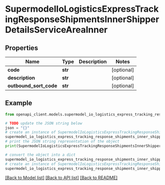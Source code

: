 # SupermodelIoLogisticsExpressTrackingResponseShipmentsInnerShipperDetailsServiceAreaInner


## Properties

Name | Type | Description | Notes
------------ | ------------- | ------------- | -------------
**code** | **str** |  | [optional] 
**description** | **str** |  | [optional] 
**outbound_sort_code** | **str** |  | [optional] 

## Example

```python
from openapi_client.models.supermodel_io_logistics_express_tracking_response_shipments_inner_shipper_details_service_area_inner import SupermodelIoLogisticsExpressTrackingResponseShipmentsInnerShipperDetailsServiceAreaInner

# TODO update the JSON string below
json = "{}"
# create an instance of SupermodelIoLogisticsExpressTrackingResponseShipmentsInnerShipperDetailsServiceAreaInner from a JSON string
supermodel_io_logistics_express_tracking_response_shipments_inner_shipper_details_service_area_inner_instance = SupermodelIoLogisticsExpressTrackingResponseShipmentsInnerShipperDetailsServiceAreaInner.from_json(json)
# print the JSON string representation of the object
print(SupermodelIoLogisticsExpressTrackingResponseShipmentsInnerShipperDetailsServiceAreaInner.to_json())

# convert the object into a dict
supermodel_io_logistics_express_tracking_response_shipments_inner_shipper_details_service_area_inner_dict = supermodel_io_logistics_express_tracking_response_shipments_inner_shipper_details_service_area_inner_instance.to_dict()
# create an instance of SupermodelIoLogisticsExpressTrackingResponseShipmentsInnerShipperDetailsServiceAreaInner from a dict
supermodel_io_logistics_express_tracking_response_shipments_inner_shipper_details_service_area_inner_from_dict = SupermodelIoLogisticsExpressTrackingResponseShipmentsInnerShipperDetailsServiceAreaInner.from_dict(supermodel_io_logistics_express_tracking_response_shipments_inner_shipper_details_service_area_inner_dict)
```
[[Back to Model list]](../README.md#documentation-for-models) [[Back to API list]](../README.md#documentation-for-api-endpoints) [[Back to README]](../README.md)


